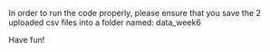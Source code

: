 In order to run the code properly, please ensure that you save the 2 uploaded csv files into a folder named: data_week6

Have fun! 
